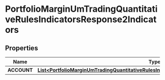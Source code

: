 

# PortfolioMarginUmTradingQuantitativeRulesIndicatorsResponse2Indicators


## Properties

| Name | Type | Description | Notes |
|------------ | ------------- | ------------- | -------------|
|**ACCOUNT** | [**List&lt;PortfolioMarginUmTradingQuantitativeRulesIndicatorsResponse2IndicatorsACCOUNTInner&gt;**](PortfolioMarginUmTradingQuantitativeRulesIndicatorsResponse2IndicatorsACCOUNTInner.md) |  |  [optional] |



